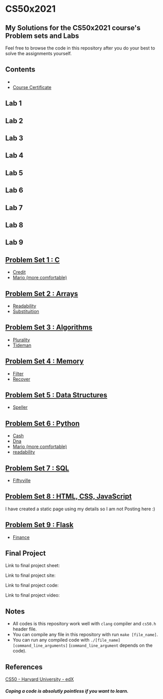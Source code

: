 # CS50x2021

## My Solutions for the CS50x2021 course's Problem sets and Labs

Feel free to browse the code in this repository after you do your best to solve the assignments yourself.

## Contents
- 
- [Course Certificate](https://certificates.cs50.io/8577526b-3f98-4753-9922-1070974430bf.pdf?size=letter)

Lab 1
----------

Lab 2
----------


Lab 3
----------


Lab 4
----------


Lab 5
----------


Lab 6
----------


Lab 7
----------


Lab 8
----------


Lab 9
----------



[Problem Set 1 : C](https://cs50.harvard.edu/x/2021/psets/1/)
----------
  * [Credit](/pset1/credit/credit.c)
  * [Mario (more comfortable)](/pset1/mario/mario.c)

[Problem Set 2 : Arrays](https://cs50.harvard.edu/x/2021/psets/2/)
----------
  * [Readability](/pset2/readability/readability.c)
  * [Substituition](/pset2/substituition/substituition.c)

[Problem Set 3 : Algorithms](https://cs50.harvard.edu/x/2021/psets/3/)
----------
  * [Plurality](/pset3/plurality/plurality.c)
  * [Tideman](/pset3/tideman/tideman.c)

[Problem Set 4 : Memory](https://cs50.harvard.edu/x/2021/psets/4/)
----------
  * [Filter](/pset4/filter)
  * [Recover](/pset4/recover/recover.c)

[Problem Set 5 : Data Structures](https://cs50.harvard.edu/x/2021/psets/5/)
----------
  * [Speller](/pset5/speller)

[Problem Set 6 : Python](https://cs50.harvard.edu/x/2021/psets/6/)
----------
  * [Cash](/pset6/cash/cash.py)
  * [Dna](/pset6/dna)
  * [Mario (more comfortable)](/pset6/mario/more/mario.py)
  * [readability](/pset6/readability/readability.py)

[Problem Set 7 : SQL](https://cs50.harvard.edu/x/2021/psets/7/)
----------
  * [Fiftyville](/pset7/fiftyville/answers.txt)

[Problem Set 8 : HTML, CSS, JavaScript](https://cs50.harvard.edu/x/2021/psets/8/)
----------
  I have created a static page  using my details so I  am not Posting here :)

[Problem Set 9 : Flask](https://cs50.harvard.edu/x/2021/psets/9/)
----------
  * [Finance](/pset9/finance/)


Final Project
----------

Link to final project sheet: 

Link to final project site: 

Link to final project code: 

Link to final project video: 


Notes
----------

- All codes is this repository work well with `clang` compiler and `cs50.h` header file.
- You can compile any file in this repository with run `make [file_name]`.
- You can run any compiled code with `./[file_name] [command_line_arguments]` (`command_line_argument` depends on the code).

References
----------
[CS50 - Harvard University - edX](https://courses.edx.org/courses/course-v1:HarvardX+CS50+X/course/)


##### Coping a code is absolutly pointless if you want to learn.

